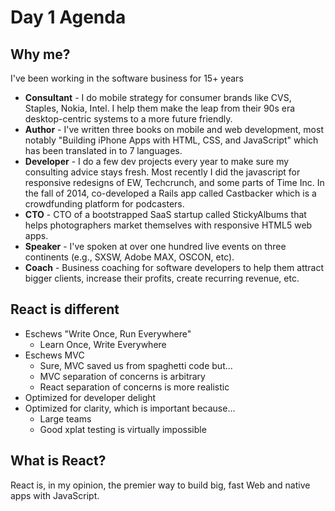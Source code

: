 Day 1 Agenda
====

## Why me?

I've been working in the software business for 15+ years

* **Consultant** - I do mobile strategy for consumer brands like CVS, Staples, Nokia, Intel. I help them make the leap from their 90s era desktop-centric systems to a more future friendly.
* **Author** - I've written three books on mobile and web development, most notably "Building iPhone Apps with HTML, CSS, and JavaScript" which has been translated in to 7 languages.
* **Developer** - I do a few dev projects every year to make sure my consulting advice stays fresh. Most recently I did the javascript for responsive redesigns of EW, Techcrunch, and some parts of Time Inc. In the fall of 2014, co-developed a Rails app called Castbacker which is a crowdfunding platform for podcasters.
* **CTO** - CTO of a bootstrapped SaaS startup called StickyAlbums that helps photographers market themselves with responsive HTML5 web apps.
* **Speaker** - I've spoken at over one hundred live events on three continents (e.g., SXSW, Adobe MAX, OSCON, etc).
* **Coach** - Business coaching for software developers to help them attract bigger clients, increase their profits, create recurring revenue, etc.

## React is different

* Eschews "Write Once, Run Everywhere"
    * Learn Once, Write Everywhere
* Eschews MVC
    * Sure, MVC saved us from spaghetti code but...
    * MVC separation of concerns is arbitrary
    * React separation of concerns is more realistic
* Optimized for developer delight
* Optimized for clarity, which is important because...
    * Large teams
    * Good xplat testing is virtually impossible

## What is React?

React is, in my opinion, the premier way to build big, fast Web and native apps with JavaScript.